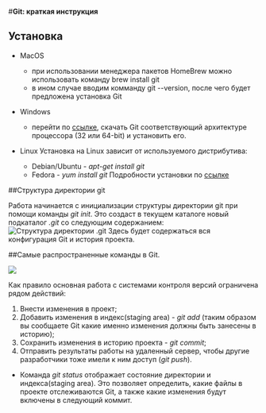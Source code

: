 #**Git: краткая инструкция**

## Установка

* MacOS
   - при  использовании менеджера пакетов HomeBrew можно использовать команду brew install git
   - в ином случае вводим комманду git --version, после чего будет предложена установка Git

* Windows
    - перейти по [ссылке](https://git-scm.com/download/win), скачать Git соответствующий архитектуре процессора (32 или 64-bit) и установить его.

* Linux
Установка на Linux зависит от используемого дистрибутива:
    - Debian/Ubuntu - _apt-get install git_
    - Fedora - _yum install git_
Подробности установки по [ссылке](https://git-scm.com/download/linux)        

##Структура директории git

Работа начинается с инициализации структуры директории git при помощи команды _git init_. Это создаст в текущем каталоге новый подкаталог _.git_ со следующим содержанием:
![Структура директории .git](https://habrastorage.org/getpro/habr/upload_files/c70/fa6/208/c70fa6208ebc363490186b7b7a867161.png)
Здесь будет содержаться вся конфигурация Git и история проекта.

##Самые распространенные команды в Git.

![](https://habrastorage.org/r/w1560/getpro/habr/upload_files/dfc/c68/df2/dfcc68df2d9384b1ad2c73e873f66af1.png)

Как правило основная работа с системами контроля версий ограничена рядом действий:
1. Внести изменения в проект;
2. Добавить изменения в индекс(staging area) - _git add_ (таким образом вы сообщаете Git какие именно изменения должны быть занесены в историю);
3. Сохранить изменения в историю проекта - _git commit_;
4. Отправить результаты работы на удаленный сервер, чтобы другие разработчики тоже имели к ним доступ (_git push_).

* Команда _git status_
    отображает состояние директории и индекса(staging area). Это позволяет определить, какие файлы в проекте отслеживаются Git, а также какие изменения будут включены в следующий коммит.
    